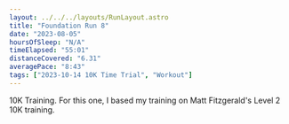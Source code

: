 ```yaml
---
layout: ../../../layouts/RunLayout.astro
title: "Foundation Run 8"
date: "2023-08-05"
hoursOfSleep: "N/A"
timeElapsed: "55:01"
distanceCovered: "6.31"
averagePace: "8:43"
tags: ["2023-10-14 10K Time Trial", "Workout"]
---
```


10K Training. For this one, I based my training on Matt Fitzgerald's Level 2 10K training.
